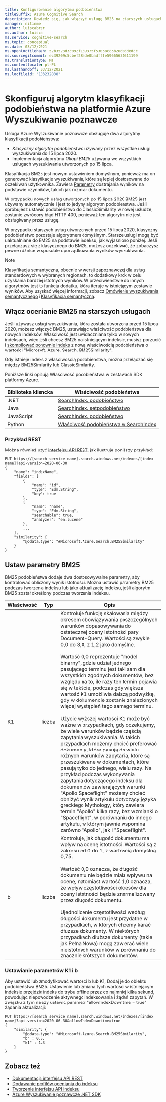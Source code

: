 ```yaml
---
title: Konfigurowanie algorytmu podobieństwa
titleSuffix: Azure Cognitive Search
description: Dowiedz się, jak włączyć usługę BM25 na starszych usługach wyszukiwania oraz jak można modyfikować parametry BM25 w celu lepszego dopasowania do zawartości indeksów.
manager: nitinme
author: luiscabrer
ms.author: luisca
ms.service: cognitive-search
ms.topic: conceptual
ms.date: 03/12/2021
ms.openlocfilehash: 52b3523d3c092f1b9375f53038cc3b20d0ddedcc
ms.sourcegitcommit: ec39209c5cbef28ade0badfffe59665631611199
ms.translationtype: MT
ms.contentlocale: pl-PL
ms.lasthandoff: 03/12/2021
ms.locfileid: "103232838"
---
```

# <a name="configure-the-similarity-ranking-algorithm-in-azure-cognitive-search"></a>Skonfiguruj algorytm klasyfikacji podobieństwa na platformie Azure Wyszukiwanie poznawcze

Usługa Azure Wyszukiwanie poznawcze obsługuje dwa algorytmy klasyfikacji podobieństwa:

+ *Klasyczny algorytm podobieństwa* używany przez wszystkie usługi wyszukiwania do 15 lipca 2020.
+ Implementacja algorytmu *Okapi BM25* używana we wszystkich usługach wyszukiwania utworzonych po 15 lipca.

Klasyfikacja BM25 jest nowym ustawieniem domyślnym, ponieważ ma on generować klasyfikacje wyszukiwania, które są lepiej dostosowane do oczekiwań użytkownika. Zawiera [Parametry](#set-bm25-parameters) dostrajania wyników na podstawie czynników, takich jak rozmiar dokumentu. 

W przypadku nowych usług utworzonych po 15 lipca 2020 BM25 jest używany automatycznie i jest to jedyny algorytm podobieństwa. Jeśli spróbujesz ustawić podobieństwo do ClassicSimilarity w nowej usłudze, zostanie zwrócony błąd HTTP 400, ponieważ ten algorytm nie jest obsługiwany przez usługę.

W przypadku starszych usług utworzonych przed 15 lipca 2020, klasyczny podobieństwo pozostaje algorytmem domyślnym. Starsze usługi mogą być uaktualniane do BM25 na podstawie indeksu, jak wyjaśniono poniżej. Jeśli przełączasz się z klasycznego do BM25, możesz oczekiwać, że zobaczysz pewne różnice w sposobie uporządkowania wyników wyszukiwania.

> [!NOTE]
> Klasyfikacja semantyczna, obecnie w wersji zapoznawczej dla usług standardowych w wybranych regionach, to dodatkowy krok w celu uzyskania bardziej istotnych wyników. W przeciwieństwie do innych algorytmów jest to funkcja dodatku, która iteruje w istniejącym zestawie wyników. Aby uzyskać więcej informacji, zobacz [Omówienie wyszukiwania semantycznego](semantic-search-overview.md) i [Klasyfikacja semantyczna](semantic-ranking.md).

## <a name="enable-bm25-scoring-on-older-services"></a>Włącz ocenianie BM25 na starszych usługach

Jeśli używasz usługi wyszukiwania, która została utworzona przed 15 lipca 2020, możesz włączyć BM25, ustawiając właściwość podobieństwa dla nowych indeksów. Właściwość jest uwidaczniana tylko w nowych indeksach, więc jeśli chcesz BM25 na istniejącym indeksie, musisz porzucić i [skompilować ponownie indeks](search-howto-reindex.md) z nową właściwością podobieństwa o wartości "Microsoft. Azure. Search. BM25Similarity".

Gdy istnieje indeks z właściwością podobieństwa, można przełączać się między BM25Similarity lub ClassicSimilarity. 

Poniższe linki opisują Właściwość podobieństwa w zestawach SDK platformy Azure. 

| Biblioteka kliencka | Właściwość podobieństwa |
|----------------|---------------------|
| .NET  | [SearchIndex. podobieństwo](/dotnet/api/azure.search.documents.indexes.models.searchindex.similarity) |
| Java | [SearchIndex. setpodobieństwo](/java/api/com.azure.search.documents.indexes.models.searchindex.setsimilarity) |
| JavaScript | [SearchIndex. podobieństwo](/javascript/api/@azure/search-documents/searchindex#similarity) |
| Python | [Właściwość podobieństwa w SearchIndex](/python/api/azure-search-documents/azure.search.documents.indexes.models.searchindex) |

### <a name="rest-example"></a>Przykład REST

Można również użyć [interfejsu API REST](/rest/api/searchservice/create-index), jak ilustruje poniższy przykład:

```http
PUT https://[search service name].search.windows.net/indexes/[index name]?api-version=2020-06-30
{
    "name": "indexName",
    "fields": [
        {
            "name": "id",
            "type": "Edm.String",
            "key": true
        },
        {
            "name": "name",
            "type": "Edm.String",
            "searchable": true,
            "analyzer": "en.lucene"
        },
        ...
    ],
    "similarity": {
        "@odata.type": "#Microsoft.Azure.Search.BM25Similarity"
    }
}
```

## <a name="set-bm25-parameters"></a>Ustaw parametry BM25

BM25 podobieństwa dodaje dwa dostosowywalne parametry, aby kontrolować obliczony wynik istotności. Można ustawić parametry BM25 podczas tworzenia indeksu lub jako aktualizację indeksu, jeśli algorytm BM25 został określony podczas tworzenia indeksu.

| Właściwość | Typ | Opis |
|----------|------|-------------|
| K1 | liczba | Kontroluje funkcję skalowania między okresem obowiązywania poszczególnych warunków dopasowywania do ostatecznej oceny istotności pary Document-Query. Wartości są zwykle 0,0 do 3,0, z 1,2 jako domyślne. </br></br>Wartość 0,0 reprezentuje "model binarny", gdzie udział jednego pasującego terminu jest taki sam dla wszystkich zgodnych dokumentów, bez względu na to, ile razy ten termin pojawia się w tekście, podczas gdy większa wartość K1 umożliwia dalszą podwyżkę, gdy w dokumencie zostanie znalezionych więcej wystąpień tego samego terminu. </br></br>Użycie wyższej wartości K1 może być ważne w przypadkach, gdy oczekujemy, że wiele warunków będzie częścią zapytania wyszukiwania. W takich przypadkach możemy chcieć preferować dokumenty, które pasują do wielu różnych warunków zapytania, które są przeszukiwane w dokumentach, które pasują tylko do jednego, wielu razy. Na przykład podczas wykonywania zapytania dotyczącego indeksu dla dokumentów zawierających warunki "Apollo Spaceflight" możemy chcieć obniżyć wynik artykułu dotyczący języka greckiego Mythology, który zawiera termin "Apollo" kilka razy, bez wzmianki o "Spaceflight", w porównaniu do innego artykułu, w którym jawnie wspomina zarówno "Apollo", jak i "Spaceflight". |
| b | liczba | Kontroluje, jak długość dokumentu ma wpływ na ocenę istotności. Wartości są z zakresu od 0 do 1, z wartością domyślną 0,75. </br></br>Wartość 0,0 oznacza, że długość dokumentu nie będzie miała wpływu na ocenę, natomiast wartość 1,0 oznacza, że wpływ częstotliwości okresów dla oceny istotności będzie znormalizowany przez długość dokumentu. </br></br>Ujednolicenie częstotliwości według długości dokumentu jest przydatne w przypadkach, w których chcemy karać dłuższe dokumenty. W niektórych przypadkach dłuższe dokumenty (takie jak Pełna Nowa) mogą zawierać wiele nieistotnych warunków w porównaniu do znacznie krótszych dokumentów. |

### <a name="setting-k1-and-b-parameters"></a>Ustawianie parametrów K1 i b

Aby ustawić lub zmodyfikować wartości b lub K1, Dodaj je do obiektu podobieństwa BM25. Ustawienie lub zmiana tych wartości w istniejącym indeksie przejdzie indeks do trybu offline przez co najmniej kilka sekund, powodując niepowodzenie aktywnego indeksowania i żądań zapytań. W związku z tym należy ustawić parametr "allowIndexDowntime = true" żądania aktualizacji:

```http
PUT https://[search service name].search.windows.net/indexes/[index name]?api-version=2020-06-30&allowIndexDowntime=true
{
    "similarity": {
        "@odata.type": "#Microsoft.Azure.Search.BM25Similarity",
        "b" : 0.5,
        "k1" : 1.3
    }
}
```

## <a name="see-also"></a>Zobacz też  

+ [Dokumentacja interfejsu API REST](/rest/api/searchservice/)
+ [Dodawanie profilów oceniania do indeksu](index-add-scoring-profiles.md)
+ [Tworzenie interfejsu API indeksu](/rest/api/searchservice/create-index)
+ [Azure Wyszukiwanie poznawcze .NET SDK](/dotnet/api/overview/azure/search)